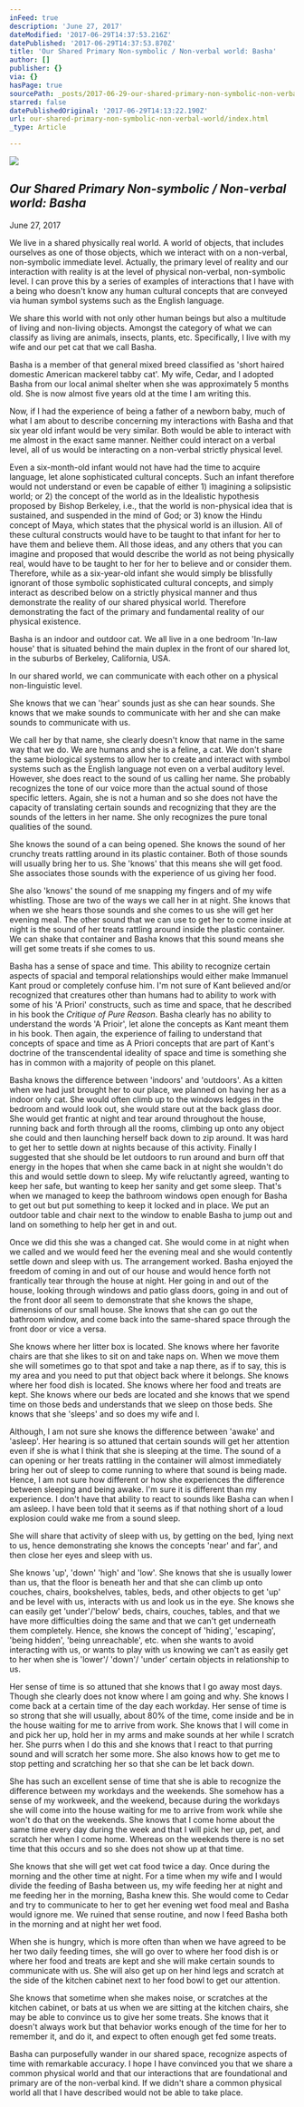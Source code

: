 ```yaml
---
inFeed: true
description: 'June 27, 2017'
dateModified: '2017-06-29T14:37:53.216Z'
datePublished: '2017-06-29T14:37:53.870Z'
title: 'Our Shared Primary Non-symbolic / Non-verbal world: Basha'
author: []
publisher: {}
via: {}
hasPage: true
sourcePath: _posts/2017-06-29-our-shared-primary-non-symbolic-non-verbal-world.md
starred: false
datePublishedOriginal: '2017-06-29T14:13:22.190Z'
url: our-shared-primary-non-symbolic-non-verbal-world/index.html
_type: Article

---
```

![](https://the-grid-user-content.s3-us-west-2.amazonaws.com/6db95663-698d-4926-a56f-3ca9d4f28fb0.jpg)

## _Our Shared Primary Non-symbolic / Non-verbal world: Basha_

June 27, 2017

We live in a shared physically real world. A world of objects, that includes ourselves as one of those objects, which we interact with on a non-verbal, non-symbolic immediate level. Actually, the primary level of reality and our interaction with reality is at the level of physical non-verbal, non-symbolic level. I can prove this by a series of examples of interactions that I have with a being who doesn't know any human cultural concepts that are conveyed via human symbol systems such as the English language.

We share this world with not only other human beings but also a multitude of living and non-living objects. Amongst the category of what we can classify as living are animals, insects, plants, etc. Specifically, I live with my wife and our pet cat that we call Basha.

Basha is a member of that general mixed breed classified as 'short haired domestic American mackerel tabby cat'. My wife, Cedar, and I adopted Basha from our local animal shelter when she was approximately 5 months old. She is now almost five years old at the time I am writing this.

Now, if I had the experience of being a father of a newborn baby, much of what I am about to describe concerning my interactions with Basha and that six year old infant would be very similar. Both would be able to interact with me almost in the exact same manner. Neither could interact on a verbal level, all of us would be interacting on a non-verbal strictly physical level.

Even a six-month-old infant would not have had the time to acquire language, let alone sophisticated cultural concepts. Such an infant therefore would not understand or even be capable of either 1) imagining a solipsistic world; or 2) the concept of the world as in the Idealistic hypothesis proposed by Bishop Berkeley, i.e., that the world is non-physical
idea that is sustained, and suspended in the mind of God; or 3) know the Hindu concept of Maya, which states that the physical world is an illusion. All of these cultural constructs would have to be taught to that infant for her to have them and believe them. All those ideas, and any others that you can imagine and proposed that would describe the world as not being physically real, would have to be taught to her for her to believe and or consider them. Therefore, while as a six-year-old infant she would simply be blissfully ignorant of those symbolic sophisticated cultural concepts, and simply interact as described below on a strictly physical manner and thus demonstrate the reality of our shared physical world. Therefore demonstrating the fact of the primary and fundamental reality of our physical existence.

Basha is an indoor and outdoor cat. We all live in a one bedroom 'In-law house' that is situated behind the main duplex in the front of our shared lot, in the suburbs of Berkeley, California, USA.

In our shared world, we can communicate with each other on a physical non-linguistic level. 

She knows that we can 'hear' sounds just as she can hear sounds. She knows that we make sounds to communicate with her and she can make sounds to communicate with us.

We call her by that name, she clearly doesn't know that name in the same way that we do. We are humans and she is a feline, a cat. We don't share the same biological systems to allow her to create and interact with symbol systems such as the English language not even on a verbal auditory level. However, she does react to the sound of us calling her name. She probably recognizes the tone of our voice more than the actual sound of those
specific letters. Again, she is not a human and so she does not have the capacity of translating certain sounds and recognizing that they are the sounds of the letters in her name. She only recognizes the pure tonal qualities of the sound.

She knows the sound of a can being opened. She knows the sound of her crunchy treats rattling around in its plastic container. Both of those sounds will usually bring her to us. She 'knows' that this means she will get food. She associates those sounds with the experience of us giving her food.

She also 'knows' the sound of me snapping my fingers and of my wife whistling. Those are two of the ways we call her in at night. She knows that when we she hears those sounds and she comes to us she will get her evening meal. The other sound that we can use to get her to come inside at night is the sound of her treats rattling around inside the plastic container. We can shake that container and Basha knows that this sound means she will get some treats if she comes to us.

Basha has a sense of space and time. This ability to recognize certain aspects of spacial and temporal relationships would either make Immanuel Kant proud or completely confuse him. I'm not sure of Kant believed and/or recognized that creatures other than humans had to ability to work with some of his 'A Priori' constructs, such as time and space, that he described in his book the _Critique of Pure Reason_. Basha clearly has no ability to understand the words 'A Prioir', let alone the concepts as Kant meant them in his book. Then again, the experience of failing to understand that concepts of space and time as A Priori concepts that are part of Kant's doctrine of the transcendental ideality
of space and time is something she has in common with a majority of people on this planet.

Basha knows the difference between 'indoors' and 'outdoors'. As a kitten when we had just brought her to our place, we planned on having her as a indoor only cat. She would often climb up to the windows ledges in the bedroom and would look out, she would stare out at the back glass door. She would get frantic at night and tear around throughout the house, running back and forth through all the rooms, climbing up onto any object she could and then launching herself back down to zip around. It was hard to get her to settle down at nights because of this activity. Finally I suggested that she should be let outdoors to run around and burn off that energy in the hopes that when she came back in at night she wouldn't do this and would settle down to sleep. My wife reluctantly agreed, wanting to keep her safe, but wanting to keep her sanity and get some sleep. That's when we managed to keep the bathroom windows open enough for Basha to get out but put something to keep it locked and in place. We put an outdoor table and chair next to the window to enable Basha to jump out and land on something to help her get in and out.

Once we did this she was a changed cat. She would come in at night when we called and we would feed her the evening meal and she would contently settle down and sleep with us. The arrangement worked. Basha enjoyed the freedom of coming in and out of our house and would hence forth not frantically tear through the house at night. Her going in and out of the house, looking through windows and patio glass doors, going in and out of the front door all seem to demonstrate that she knows the shape, dimensions of our small house. She knows that she can go out the bathroom window, and come back into the same-shared space through the front door or vice a versa.

She knows where her litter box is located. She knows where her favorite chairs are that she likes to sit on and take naps on. When we move them she will sometimes go to that spot and take a nap there, as if to say, this is my area and you need to put that object back where it belongs. She knows where her food dish is located. She knows where her food and treats are kept. She knows where our beds are located and she knows that we spend time on those beds and understands that we sleep on those beds. She knows that she 'sleeps' and so does my wife and I.

Although, I am not sure she knows the difference between 'awake' and 'asleep'. Her hearing is so attuned that certain sounds will get her attention even if she is what I think that she is sleeping at the time. The sound of a can opening or her treats rattling in the container will almost immediately bring her out of sleep to come running to where that sound is being made. Hence, I am not sure how different or how she experiences the difference between sleeping and being awake. I'm sure it is different than my experience.
I don't have that ability to react to sounds like Basha can when I am asleep. I have been told that it seems as if that nothing short of a loud explosion could wake me from a sound sleep.

She will share that activity of sleep with us, by getting on the bed, lying next to us, hence demonstrating she knows the concepts 'near' and far', and then close her eyes and sleep with us. 

She knows 'up', 'down' 'high' and 'low'. She knows that she is usually lower than us, that the floor is beneath her and that she can climb up onto couches, chairs, bookshelves, tables, beds, and other objects to get 'up' and be level with us, interacts with us and look us in the eye. She knows she can easily get 'under'/'below' beds, chairs, couches, tables, and that we have more difficulties doing the
same and that we can't get underneath them completely. Hence, she knows the concept of 'hiding', 'escaping', 'being hidden', 'being unreachable', etc. when she wants to avoid interacting with us, or wants to play with us knowing we can't as easily get to her when she is 'lower'/ 'down'/ 'under' certain objects in relationship to us.

Her sense of time is so attuned that she knows that I go away most days. Though she clearly does not know where I am going and why. She knows I come back at a certain time of the day each workday. Her sense of time is so strong that she will usually, about 80% of the time, come inside and be in the house waiting for me to arrive from work. She knows that I will come in and pick her up, hold her in my arms and make sounds at her while I scratch her. She purrs when I do this and she knows that I react to that purring sound
and will scratch her some more. She also knows how to get me to stop petting and scratching her so that she can be let back down.

She has such an excellent sense of time that she is able to recognize the difference between my workdays and the weekends. She somehow has a sense of my workweek, and the weekend, because during the workdays she will come into the house waiting for me to arrive from work while she won't do that on the weekends. She knows that I come home about the same time every day during the week and that I will pick her up, pet, and scratch her when I come home. Whereas on the weekends there is no set time that this occurs and so she does not show up at that time.

She knows that she will get wet cat food twice a day. Once during the morning and the other time at night. For a time when my wife and I would divide the feeding of Basha between us, my wife feeding her at night and me feeding her in the morning, Basha knew this. She would come to Cedar and try to communicate to her to get her evening wet food meal and Basha would ignore me. We ruined that sense routine, and now I feed Basha both in the morning and at night her wet food.

When she is hungry, which is more often than when we have agreed to be her two daily feeding times, she will go over to where her food dish is or where her food and treats are kept and she will make certain sounds to communicate with us. She will also get up on her hind legs and scratch at the side of the kitchen cabinet next to her food bowl to get our attention. 

She knows that sometime when she makes noise, or scratches at the kitchen cabinet, or bats at us when we are sitting at the kitchen chairs, she may be able to convince us to give her some treats. She knows that it doesn't always work but that behavior works enough of the time for her to remember it, and do it, and expect to often enough get fed some treats.

Basha can purposefully wander in our shared space, recognize aspects of time with remarkable accuracy. I hope I have convinced you that we share a common physical world and that our interactions that are foundational and primary are of the non-verbal kind. If we didn't share a common physical world all that I have described would not be able to take place.